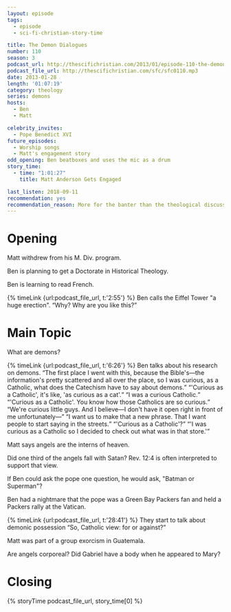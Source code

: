 ```yaml
---
layout: episode
tags:
  - episode
  - sci-fi-christian-story-time

title: The Demon Dialogues
number: 110
season: 3
podcast_url: http://thescifichristian.com/2013/01/episode-110-the-demon-dialogues/
podcast_file_url: http://thescifichristian.com/sfc/sfc0110.mp3
date: 2013-01-28
length: '01:07:19'
category: theology
series: demons
hosts:
  - Ben
  - Matt

celebrity_invites: 
  - Pope Benedict XVI
future_episodes:
  - Worship songs
  - Matt's engagement story
odd_opening: Ben beatboxes and uses the mic as a drum
story_time:
  - time: "1:01:27"
    title: Matt Anderson Gets Engaged

last_listen: 2018-09-11
recommendation: yes
recommendation_reason: More for the banter than the theological discussion.
---
```

# Opening
Matt withdrew from his M. Div. program.

Ben is planning to get a Doctorate in Historical Theology.

Ben is learning to read French.

<div class="quote">
  {% timeLink {url:podcast_file_url, t:'2:55'} %}
  <span class="quote-context is-size-6">Ben calls the Eiffel Tower "a huge erection".</span>
  <q class="matt">Why? Why are you like this?</q>
</div>


# Main Topic
What are demons? 

<div class="quote">
  {% timeLink {url:podcast_file_url, t:'6:26'} %}
  <span class="quote-context is-size-6">Ben talks about his research on demons.</span>
  <q class="ben">The first place I went with this, because the Bible's—the information's pretty scattered and all over the place, so I was curious, as a Catholic, what does the Catechism have to say about demons.</q>
  <q class="matt">'Curious as a Catholic', it's like, 'as curious as a cat'.</q>
  <q class="ben">I was a curious Catholic.</q>
  <q class="matt">'Curious as a Catholic'. You know how those Catholics are so curious.</q>
  <q class="ben">We're curious little guys. And I believe—I don't have it open right in front of me unfortunately—</q>
  <q class="matt">I want us to make that a new phrase. That I want people to start saying in the streets.</q>
  <q class="ben">'Curious as a Catholic'?</q>
  <q class="matt">'I was curious as a Catholic so I decided to check out what was in that store.'</q>
</div>

Matt says angels are the interns of heaven. 

Did one third of the angels fall with Satan? Rev. 12:4 is often interpreted to support that view. 

If Ben could ask the pope one question, he would ask, "Batman or Superman"? 

Ben had a nightmare that the pope was a Green Bay Packers fan and held a Packers rally at the Vatican. 

<div class="quote">
  {% timeLink {url:podcast_file_url, t:'28:41'} %}
  <span class="quote-context is-size-6">They start to talk about demonic possession</span>
  <q class="matt">So, Catholic view: for or against?</q>
</div>

Matt was part of a group exorcism in Guatemala. 

Are angels corporeal? Did Gabriel have a body when he appeared to Mary? 



# Closing
{% storyTime podcast_file_url, story_time[0] %}
